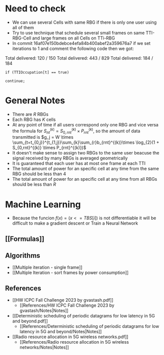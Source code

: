 # Need to check
- We can use several Cells with same RBG if there is only one user using all of them
- Try to use technique that schedule several small frames on same TTI-RBG-Cell and large frames on all Cells on TTi-RBG
- In commit 16af07e150bdebce4efa84b400abef2a359676a7 if we set iterations to 1 and comment the following code then we got:

Total delivered: 120 / 150
Total delivered: 443 / 829
Total delivered: 184 / 184

```
if (TTIOccupation[t] == true)

continue;
```
# General Notes

-   There are $R$ RBGs
-   Each RBG has $K$ cells
-   At any point of time if all users correspond only one RBG
    and vice versa the formula for $S_{nt}^{(k)} = S_{0,rnt}^{(k)} \times P_{rnt}^{(k)}$, so the amount of data
    transmitted is $g_j = W \times \sum_{t=t_{0,j}}^{t_{1,j}}\sum_{k}\sum_{r}b_{rnt}^{(k)}\times \log_{2}(1 + S_{0,rnt}^{(k)} \times P_{rnt}^{(k)})$
-   It doesn't make sense to assign two RBGs to the same user
    beacuse the signal received by many RBGs is averaged geometrically
-   It is guaranteed that each user has at most one frame at each TTI
-   The total amount of power for an specific cell at any time from the same RBG should be less than $4$
-   The total amount of power for an specific cell at any time from all RBGs should be less than $R$

# Machine Learning
- Because the funcion $f(x) = (x <= TBS[i])$ is not differentiable it will be difficult to make a gradient descent or Train a Neural Network  

## [[Formulas]]

## Algorithms

- [[Multiple iteration - single frame]]
- [[Multiple Iteration - sort frames by power consumption]]

## References

- [[HW ICPC Fall Challenge 2023 by gvastash.pdf]]
	- [[References/HW ICPC Fall Challenge 2023 by gvastash/Notes|Notes]]
- [[Deterministic scheduling of periodic datagrams for low latency in 5G and beyond.pdf]]
	- [[References/Deterministic scheduling of periodic datagrams for low latency in 5G and beyond/Notes|Notes]]
- [[Radio resource allocation in 5G wireless networks.pdf]]
	- [[References/Radio resource allocation in 5G wireless networks/Notes|Notes]]

